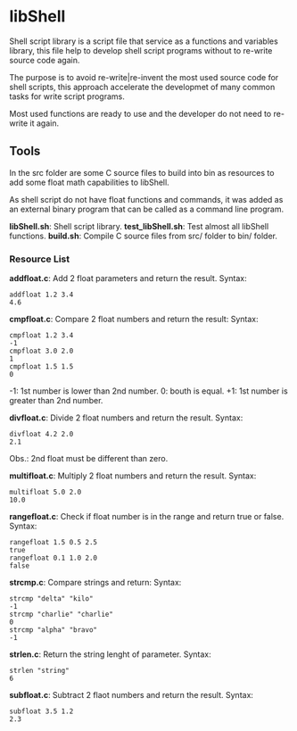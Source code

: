 # libShell

Shell script library is a script file that service as a functions and variables library,
this file help to develop shell script programs without to re-write source code again.

The purpose is to avoid re-write|re-invent the most used source code for shell scripts,
this approach accelerate the developmet of many common tasks for write script programs.

Most used functions are ready to use and the developer do not need to re-write it again.



## Tools

In the src folder are some C source files to build into bin as resources to add some
float math capabilities to libShell.

As shell script do not have float functions and commands, it was added as an external
binary program that can be called as a command line program.

**libShell.sh**: Shell script library.
**test_libShell.sh**: Test almost all libShell functions.
**build.sh**: Compile C source files from src/ folder to bin/ folder.



### Resource List

**addfloat.c**: Add 2 float parameters and return the result.
Syntax:

```shell
addfloat 1.2 3.4
4.6
```



**cmpfloat.c**: Compare 2 float numbers and return the result:
Syntax:

```shell
cmpfloat 1.2 3.4
-1
cmpfloat 3.0 2.0
1
cmpfloat 1.5 1.5
0
```

-1: 1st number is lower than 2nd number.
 0: bouth is equal.
+1: 1st number is greater than 2nd number.



**divfloat.c**: Divide 2 float numbers and return the result.
Syntax:

```shell
divfloat 4.2 2.0
2.1
```

Obs.: 2nd float must be different than zero.



**multifloat.c**: Multiply 2 float numbers and return the result.
Syntax:

```shell
multifloat 5.0 2.0
10.0
```



**rangefloat.c**: Check if float number is in the range and return true or false.
Syntax:

```shell
rangefloat 1.5 0.5 2.5
true
rangefloat 0.1 1.0 2.0
false
```



**strcmp.c**: Compare strings and return:
Syntax:

```shell
strcmp "delta" "kilo"
-1
strcmp "charlie" "charlie"
0
strcmp "alpha" "bravo"
-1
```



**strlen.c**: Return the string lenght of parameter.
Syntax:

```shell
strlen "string"
6
```



**subfloat.c**: Subtract 2 flaot numbers and return the result.
Syntax:

```shell
subfloat 3.5 1.2
2.3
```
